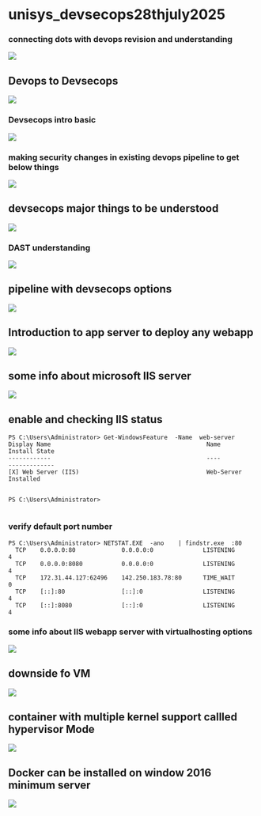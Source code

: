 # unisys_devsecops28thjuly2025

### connecting dots with devops revision and understanding 

<img src="devops1.png">

## Devops to Devsecops 

<img src="devops2.png">

### Devsecops intro basic 

<img src="devops3.png">

### making security changes in existing devops pipeline to get below things 

<img src="devops4.png">

## devsecops  major things to be understood 

<img src="devops5.png">

### DAST understanding 

<img src="devops6.png">

## pipeline with devsecops options 

<img src="devops7.png">

## Introduction to app server to deploy any webapp 

<img src="sec11.png">

## some info about microsoft IIS server 

<img src="sec12.png">

## enable and checking IIS status 

```
PS C:\Users\Administrator> Get-WindowsFeature  -Name  web-server                                                        
Display Name                                            Name                       Install State
------------                                            ----                       -------------
[X] Web Server (IIS)                                    Web-Server                     Installed


PS C:\Users\Administrator>


```

### verify default port number 

```
PS C:\Users\Administrator> NETSTAT.EXE  -ano    | findstr.exe  :80
  TCP    0.0.0.0:80             0.0.0.0:0              LISTENING       4
  TCP    0.0.0.0:8080           0.0.0.0:0              LISTENING       4
  TCP    172.31.44.127:62496    142.250.183.78:80      TIME_WAIT       0
  TCP    [::]:80                [::]:0                 LISTENING       4
  TCP    [::]:8080              [::]:0                 LISTENING       4
```

### some info about IIS webapp server with virtualhosting options 

<img src="app1.png">

## downside fo VM 

<img src="vm2.png">

## container with multiple kernel support callled hypervisor Mode 

<img src="hyper.png">

## Docker can be installed on window 2016 minimum server 

<img src="docker1.png">